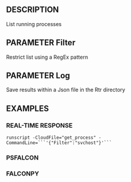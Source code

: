 ## DESCRIPTION
List running processes

## PARAMETER Filter
Restrict list using a RegEx pattern

## PARAMETER Log
Save results within a Json file in the Rtr directory

## EXAMPLES

### REAL-TIME RESPONSE
```
runscript -CloudFile="get_process" -CommandLine=```'{"Filter":"svchost"}'```
```
### PSFALCON

### FALCONPY
